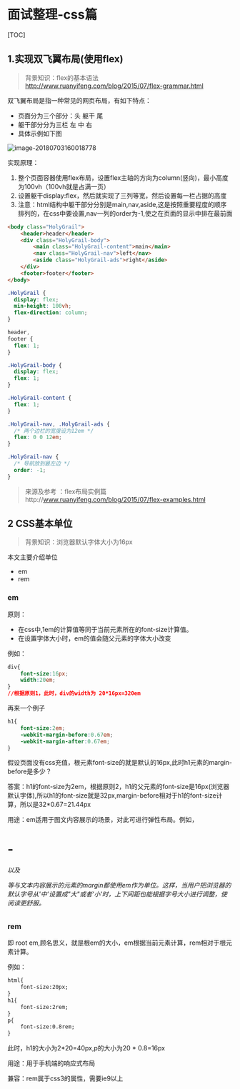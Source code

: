 # 面试整理-css篇

[TOC]

## 1.实现双飞翼布局(使用flex)

> 背景知识：flex的基本语法 http://www.ruanyifeng.com/blog/2015/07/flex-grammar.html
>
> 

双飞翼布局是指一种常见的网页布局，有如下特点：

* 页面分为三个部分：头 躯干 尾
* 躯干部分分为三栏 左 中 右
* 具体示例如下图

![image-20180703160018778](/var/folders/8p/w9p5cj3n4wxfdwnsxj16rkcc0000gn/T/abnerworks.Typora/image-20180703160018778.png)



实现原理：

1. 整个页面容器使用flex布局，设置flex主轴的方向为column(竖向)，最小高度为100vh（100vh就是占满一页）
2. 设置躯干display:flex，然后就实现了三列等宽，然后设置每一栏占据的高度
3. 注意：html结构中躯干部分分别是main,nav,aside,这是按照重要程度的顺序排列的，在css中要设置,nav一列的order为-1,使之在页面的显示中排在最前面

```html
<body class="HolyGrail">
    <header>header</header>
    <div class="HolyGrail-body">
        <main class="HolyGrail-content">main</main>
        <nav class="HolyGrail-nav">left</nav>
        <aside class="HolyGrail-ads">right</aside>
    </div>
    <footer>footer</footer>
</body>
```

```css
.HolyGrail {
  display: flex;
  min-height: 100vh;
  flex-direction: column;
}

header,
footer {
  flex: 1;
}

.HolyGrail-body {
  display: flex;
  flex: 1;
}

.HolyGrail-content {
  flex: 1;
}

.HolyGrail-nav, .HolyGrail-ads {
  /* 两个边栏的宽度设为12em */
  flex: 0 0 12em;
}

.HolyGrail-nav {
  /* 导航放到最左边 */
  order: -1;
}
```

> 来源及参考 ：flex布局实例篇http://www.ruanyifeng.com/blog/2015/07/flex-examples.html

## 2 CSS基本单位

> 背景知识：浏览器默认字体大小为16px

本文主要介绍单位

* em
* rem

### em

原则：

* 在css中,1em的计算值等同于当前元素所在的font-size计算值。
* 在设置字体大小时，em的值会随父元素的字体大小改变

例如：

```css
div{
    font-size:16px;
    width:20em;
}
//根据原则1，此时，div的width为 20*16px=320em
```

再来一个例子

```css
h1{
    font-size:2em;
    -webkit-margin-before:0.67em;
    -webkit-margin-after:0.67em;
}
```

假设页面没有css充值，根元素font-size的就是默认的16px,此时h1元素的margin-before是多少？

答案：h1的font-size为2em，根据原则2，h1的父元素的font-size是16px(浏览器默认字体),所以h1的font-size就是32px,margin-before相对于h1的font-size计算，所以是32*0.67=21.44px

用途：em适用于图文内容展示的场景，对此可进行弹性布局。例如，<h1>-<h6>以及<p>等与文本内容展示的元素的margin都使用em作为单位。这样，当用户把浏览器的默认字号从'中'设置成"大"或者'小'时，上下间距也能根据字号大小进行调整，使阅读更舒服。

### rem

即 root em,顾名思义，就是根em的大小，em根据当前元素计算，rem相对于根元素计算。

例如：

```html
html{
    font-size:20px;
}
h1{
    font-size:2rem;
}
p{
    font-size:0.8rem;
}
```

此时，h1的大小为2*20=40px,p的大小为20  * 0.8=16px

用途：用于手机端的响应式布局

兼容：rem属于css3的属性，需要ie9以上



